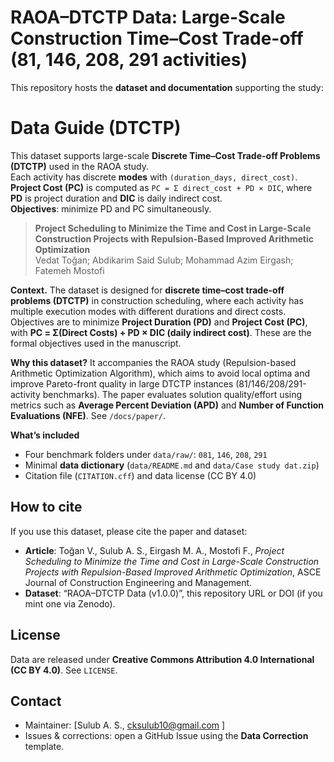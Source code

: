 # RAOA–DTCTP Data: Large-Scale Construction Time–Cost Trade-off (81, 146, 208, 291 activities)

This repository hosts the **dataset and documentation** supporting the study:

# Data Guide (DTCTP)

This dataset supports large-scale **Discrete Time–Cost Trade-off Problems (DTCTP)** used in the RAOA study.  
Each activity has discrete **modes** with `(duration_days, direct_cost)`. **Project Cost (PC)** is computed as
`PC = Σ direct_cost + PD × DIC`, where **PD** is project duration and **DIC** is daily indirect cost.  
**Objectives**: minimize PD and PC simultaneously.

> **Project Scheduling to Minimize the Time and Cost in Large-Scale Construction Projects with Repulsion-Based Improved Arithmetic Optimization**  
> Vedat Toğan; Abdikarim Said Sulub; Mohammad Azim Eirgash; Fatemeh Mostofi

**Context.** The dataset is designed for **discrete time–cost trade-off problems (DTCTP)** in construction scheduling, where each activity has multiple execution modes with different durations and direct costs. Objectives are to minimize **Project Duration (PD)** and **Project Cost (PC)**, with **PC = Σ(Direct Costs) + PD × DIC (daily indirect cost)**. These are the formal objectives used in the manuscript.  

**Why this dataset?** It accompanies the RAOA study (Repulsion-based Arithmetic Optimization Algorithm), which aims to avoid local optima and improve Pareto-front quality in large DTCTP instances (81/146/208/291-activity benchmarks). The paper evaluates solution quality/effort using metrics such as **Average Percent Deviation (APD)** and **Number of Function Evaluations (NFE)**. See `/docs/paper/`.  

**What’s included**
- Four benchmark folders under `data/raw/`: `081`, `146`, `208`, `291`
- Minimal **data dictionary** (`data/README.md` and `data/Case study dat.zip`)
- Citation file (`CITATION.cff`) and data license (CC BY 4.0)

## How to cite

If you use this dataset, please cite the paper and dataset:

- **Article**: Toğan V., Sulub A. S., Eirgash M. A., Mostofi F., *Project Scheduling to Minimize the Time and Cost in Large-Scale Construction Projects with Repulsion-Based Improved Arithmetic Optimization*, ASCE Journal of Construction Engineering and Management.
- **Dataset**: “RAOA–DTCTP Data (v1.0.0)”, this repository URL or DOI (if you mint one via Zenodo).

## License

Data are released under **Creative Commons Attribution 4.0 International (CC BY 4.0)**. See `LICENSE`.

## Contact

- Maintainer: [Sulub A. S., cksulub10@gmail.com ]
- Issues & corrections: open a GitHub Issue using the **Data Correction** template.
